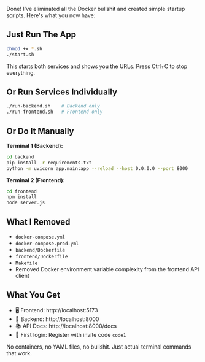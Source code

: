 Done! I've eliminated all the Docker bullshit and created simple startup scripts. Here's what you now have:

## Just Run The App

```bash
chmod +x *.sh
./start.sh
```

This starts both services and shows you the URLs. Press Ctrl+C to stop everything.

## Or Run Services Individually

```bash
./run-backend.sh    # Backend only
./run-frontend.sh   # Frontend only
```

## Or Do It Manually

**Terminal 1 (Backend):**
```bash
cd backend
pip install -r requirements.txt
python -m uvicorn app.main:app --reload --host 0.0.0.0 --port 8000
```

**Terminal 2 (Frontend):**
```bash
cd frontend
npm install
node server.js
```

## What I Removed
- `docker-compose.yml`
- `docker-compose.prod.yml`
- `backend/Dockerfile`
- `frontend/Dockerfile`
- `Makefile`
- Removed Docker environment variable complexity from the frontend API client

## What You Get
- 🖥️ Frontend: http://localhost:5173
- 🔧 Backend: http://localhost:8000
- 📚 API Docs: http://localhost:8000/docs
- 🎫 First login: Register with invite code `code1`

No containers, no YAML files, no bullshit. Just actual terminal commands that work.
